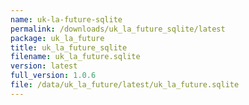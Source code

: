 ```yaml
---
name: uk-la-future-sqlite
permalink: /downloads/uk_la_future_sqlite/latest
package: uk_la_future
title: uk_la_future_sqlite
filename: uk_la_future.sqlite
version: latest
full_version: 1.0.6
file: /data/uk_la_future/latest/uk_la_future.sqlite
---
```

